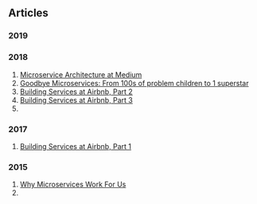 ## Articles

### 2019


### 2018

1. [Microservice Architecture at Medium](https://medium.engineering/microservice-architecture-at-medium-9c33805eb74f)
2. [Goodbye Microservices: From 100s of problem children to 1 superstar](https://segment.com/blog/goodbye-microservices/)
3. [Building Services at Airbnb, Part 2](https://medium.com/airbnb-engineering/building-services-at-airbnb-part-2-142be1c5d506)
4. [Building Services at Airbnb, Part 3](https://medium.com/airbnb-engineering/building-services-at-airbnb-part-3-ac6d4972fc2d)
5. 

### 2017
1. [Building Services at Airbnb, Part 1](https://medium.com/airbnb-engineering/building-services-at-airbnb-part-1-c4c1d8fa811b)

### 2015

1. [Why Microservices Work For Us](https://segment.com/blog/why-microservices/)
2. 